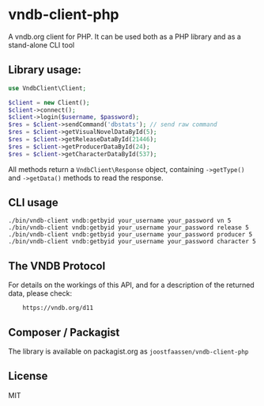 # vndb-client-php

A vndb.org client for PHP. It can be used both as a PHP library and as a stand-alone CLI tool

## Library usage:

```php
use VndbClient\Client;

$client = new Client();
$client->connect();
$client->login($username, $password);
$res = $client->sendCommand('dbstats'); // send raw command
$res = $client->getVisualNovelDataById(5);
$res = $client->getReleaseDataById(21446);
$res = $client->getProducerDataById(24);
$res = $client->getCharacterDataById(537);
```
All methods return a `VndbClient\Response` object, containing `->getType()` and `->getData()` methods to read the response.

## CLI usage

```
./bin/vndb-client vndb:getbyid your_username your_password vn 5
./bin/vndb-client vndb:getbyid your_username your_password release 5
./bin/vndb-client vndb:getbyid your_username your_password producer 5
./bin/vndb-client vndb:getbyid your_username your_password character 5
```

## The VNDB Protocol

For details on the workings of this API, and for a description of the returned data, please check:

        https://vndb.org/d11

## Composer / Packagist

The library is available on packagist.org as `joostfaassen/vndb-client-php`

## License

MIT
